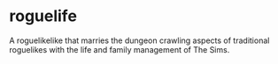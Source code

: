 roguelife
=========

A roguelikelike that marries the dungeon crawling aspects of traditional roguelikes with the life and family management of The Sims.
